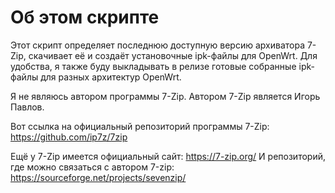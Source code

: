 # Об этом скрипте
Этот скрипт определяет последнюю доступную версию архиватора 7-Zip, скачивает её и создаёт установочные ipk-файлы для OpenWrt.  Для удобства, я также буду выкладывать в релизе готовые собранные ipk-файлы для разных архитектур OpenWrt.

Я не являюсь автором программы 7-Zip. Автором 7-Zip является Игорь Павлов.

Вот ссылка на официальный репозиторий программы 7-Zip: https://github.com/ip7z/7zip

Ещё у 7-Zip имеется официальный сайт: https://7-zip.org/
И репозиторий, где можно связаться с автором 7-zip: https://sourceforge.net/projects/sevenzip/
